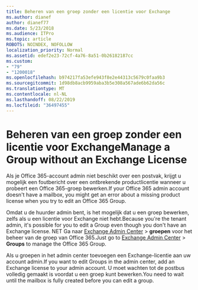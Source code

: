 ```yaml
---
title: Beheren van een groep zonder een licentie voor Exchange
ms.author: dianef
author: dianef77
ms.date: 5/23/2018
ms.audience: ITPro
ms.topic: article
ROBOTS: NOINDEX, NOFOLLOW
localization_priority: Normal
ms.assetid: edef2e23-72cf-4a76-8a51-0b26182187cc
ms.custom:
- "79"
- "1200018"
ms.openlocfilehash: b974217fa53efe943f8e2e44313c5679c0faa9b3
ms.sourcegitcommit: 1d98db8acb9959aba3b5e308a567ade6b62da56c
ms.translationtype: MT
ms.contentlocale: nl-NL
ms.lasthandoff: 08/22/2019
ms.locfileid: "36497455"
---
```

# <a name="manage-a-group-without-an-exchange-license"></a><span data-ttu-id="89df7-102">Beheren van een groep zonder een licentie voor Exchange</span><span class="sxs-lookup"><span data-stu-id="89df7-102">Manage a Group without an Exchange License</span></span>

<span data-ttu-id="89df7-103">Als je Office 365-account admin niet beschikt over een postvak, krijgt u mogelijk een foutbericht over een ontbrekende productlicentie wanneer u probeert een Office 365-groep bewerken.</span><span class="sxs-lookup"><span data-stu-id="89df7-103">If your Office 365 admin account doesn't have a mailbox, you might get an error about a missing product license when you try to edit an Office 365 Group.</span></span>
  
<span data-ttu-id="89df7-104">Omdat u de huurder admin bent, is het mogelijk dat u een groep bewerken, zelfs als u een licentie voor Exchange niet hebt.</span><span class="sxs-lookup"><span data-stu-id="89df7-104">Because you're the tenant admin, it's possible for you to edit a Group even though you don't have an Exchange license.</span></span> <span data-ttu-id="89df7-105">NET Ga naar [Exchange Admin Center](https://outlook.office365.com/ecp.aspx) \> **groepen** voor het beheer van de groep van Office 365.</span><span class="sxs-lookup"><span data-stu-id="89df7-105">Just go to [Exchange Admin Center](https://outlook.office365.com/ecp.aspx) \> **Groups** to manage the Office 365 Group.</span></span>
  
<span data-ttu-id="89df7-106">Als u groepen in het admin center toevoegen een Exchange-licentie aan uw account admin.</span><span class="sxs-lookup"><span data-stu-id="89df7-106">If you want to edit Groups in the admin center, add an Exchange license to your admin account.</span></span> <span data-ttu-id="89df7-107">U moet wachten tot de postbus volledig gemaakt is voordat u een groep kunt bewerken.</span><span class="sxs-lookup"><span data-stu-id="89df7-107">You need to wait until the mailbox is fully created before you can edit a group.</span></span>
  